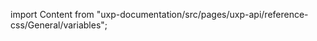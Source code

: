 
import Content from "uxp-documentation/src/pages/uxp-api/reference-css/General/variables";

<Content query="product=photoshop"/>
